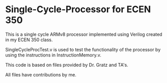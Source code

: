 # Single-Cycle-Processor for ECEN 350
This is a single cycle ARMv8 processor implemented using Verilog created in my ECEN 350 class. 

SingleCycleProcTest.v is used to test the functionality of the processor by using the instructions in InstructionMemory.v. 

This code is based on files provided by Dr. Gratz and TA's.

All files have contributions by me.
